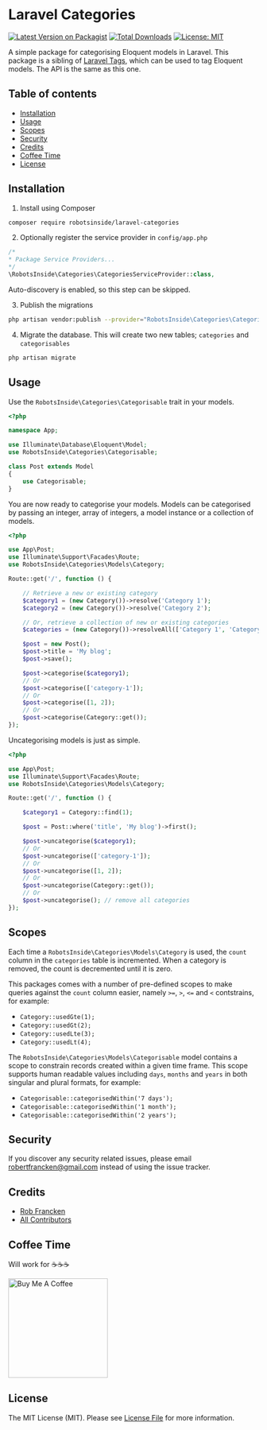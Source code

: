 # Laravel Categories

[![Latest Version on Packagist](https://img.shields.io/packagist/v/robotsinside/laravel-categories.svg?style=flat-square)](https://packagist.org/packages/robotsinside/laravel-categories)
[![Total Downloads](https://img.shields.io/packagist/dt/robotsinside/laravel-categories.svg?style=flat-square)](https://packagist.org/packages/robotsinside/laravel-categories)
[![License: MIT](https://img.shields.io/badge/License-MIT-green.svg?style=flat-square)](https://opensource.org/licenses/MIT)

A simple package for categorising Eloquent models in Laravel. This package is a sibling of [Laravel Tags](https://github.com/robotsinside/laravel-tags), which can be used to tag Eloquent models. The API is the same as this one.

## Table of contents

- [Installation](#installation)
- [Usage](#usage)
- [Scopes](#scopes)
- [Security](#security)
- [Credits](#credits)
- [Coffee Time](#coffee-time)
- [License](#license)

## Installation

1. Install using Composer

```sh
composer require robotsinside/laravel-categories
```

2. Optionally register the service provider in `config/app.php`

```php
/*
* Package Service Providers...
*/
\RobotsInside\Categories\CategoriesServiceProvider::class,
```

Auto-discovery is enabled, so this step can be skipped.

3. Publish the migrations

```sh
php artisan vendor:publish --provider="RobotsInside\Categories\CategoriesServiceProvider" --tag="migrations"
```

4. Migrate the database. This will create two new tables; `categories` and `categorisables`

```sh
php artisan migrate
```

## Usage

Use the `RobotsInside\Categories\Categorisable` trait in your models.

```php
<?php

namespace App;

use Illuminate\Database\Eloquent\Model;
use RobotsInside\Categories\Categorisable;

class Post extends Model
{
    use Categorisable;
}
```

You are now ready to categorise your models. Models can be categorised by passing an integer, array of integers, a model instance or a collection of models.

```php
<?php

use App\Post;
use Illuminate\Support\Facades\Route;
use RobotsInside\Categories\Models\Category;

Route::get('/', function () {

    // Retrieve a new or existing category
    $category1 = (new Category())->resolve('Category 1');
    $category2 = (new Category())->resolve('Category 2');

    // Or, retrieve a collection of new or existing categories
    $categories = (new Category())->resolveAll(['Category 1', 'Category 2', 'Category 3'])

    $post = new Post();
    $post->title = 'My blog';
    $post->save();

    $post->categorise($category1);
    // Or
    $post->categorise(['category-1']);
    // Or
    $post->categorise([1, 2]);
    // Or
    $post->categorise(Category::get());
});
```

Uncategorising models is just as simple.

```php
<?php

use App\Post;
use Illuminate\Support\Facades\Route;
use RobotsInside\Categories\Models\Category;

Route::get('/', function () {

    $category1 = Category::find(1);

    $post = Post::where('title', 'My blog')->first();

    $post->uncategorise($category1);
    // Or
    $post->uncategorise(['category-1']);
    // Or
    $post->uncategorise([1, 2]);
    // Or
    $post->uncategorise(Category::get());
    // Or
    $post->uncategorise(); // remove all categories
});
```

## Scopes

Each time a `RobotsInside\Categories\Models\Category` is used, the `count` column in the `categories` table is incremented. When a category is removed, the count is decremented until it is zero.

This packages comes with a number of pre-defined scopes to make queries against the `count` column easier, namely `>=`, `>`, `<=` and `<` contstrains, for example:

-   `Category::usedGte(1);`
-   `Category::usedGt(2);`
-   `Category::usedLte(3);`
-   `Category::usedLt(4);`

The `RobotsInside\Categories\Models\Categorisable` model contains a scope to constrain records created within a given time frame. This scope supports human readable values including `days`, `months` and `years` in both singular and plural formats, for example:

-   `Categorisable::categorisedWithin('7 days');`
-   `Categorisable::categorisedWithin('1 month');`
-   `Categorisable::categorisedWithin('2 years');`

## Security

If you discover any security related issues, please email robertfrancken@gmail.com instead of using the issue tracker.

## Credits

- [Rob Francken](https://github.com/robotsinside)
- [All Contributors](../../contributors)

## Coffee Time

Will work for :coffee::coffee::coffee:

<a href="https://www.buymeacoffee.com/robfrancken" target="_blank" width="50"><img src="https://cdn.buymeacoffee.com/buttons/v2/arial-yellow.png" width="200" alt="Buy Me A Coffee"></a>

## License

The MIT License (MIT). Please see [License File](LICENSE.md) for more information.
